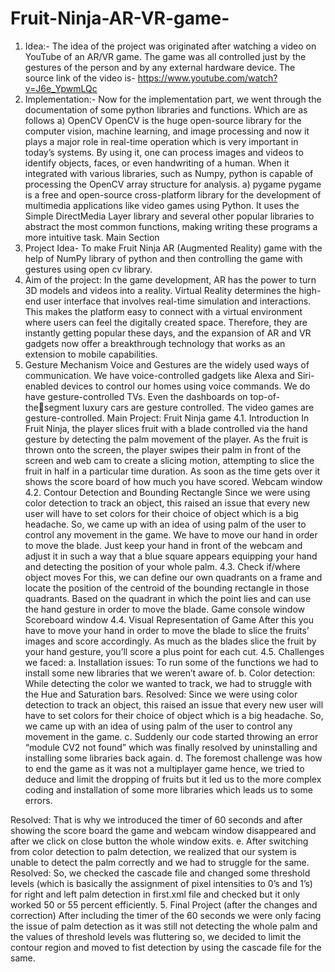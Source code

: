 # Fruit-Ninja-AR-VR-game-
1. Idea:- 
The idea of the project was originated after watching a video on YouTube of an AR/VR game. The game 
was all controlled just by the gestures of the person and by any external hardware device. The source link 
of the video is- https://www.youtube.com/watch?v=J6e_YpwmLQc
2. Implementation:- 
Now for the implementation part, we went through the documentation of some python libraries and 
functions. Which are as follows
a) OpenCV 
OpenCV is the huge open-source library for the computer vision, machine learning, and image 
processing and now it plays a major role in real-time operation which is very important in today’s 
systems. By using it, one can process images and videos to identify objects, faces, or even handwriting 
of a human. When it integrated with various libraries, such as Numpy, python is capable of processing 
the OpenCV array structure for analysis.
a) pygame
pygame is a free and open-source cross-platform library for the development of multimedia 
applications like video games using Python. It uses the Simple DirectMedia Layer library and several 
other popular libraries to abstract the most common functions, making writing these programs a more 
intuitive task. 
Main Section 
1. Project Idea- To make Fruit Ninja AR (Augmented Reality) game with the help of NumPy library of python and then controlling the game with 
gestures using open cv library. 
2. Aim of the project:
In the game development, AR has the power to turn 3D models and videos into a reality. Virtual Reality determines the high-end 
user interface that involves real-time simulation and interactions. This makes the platform easy to connect with a virtual environment 
where users can feel the digitally created space. Therefore, they are instantly getting popular these days, and the expansion of AR 
and VR gadgets now offer a breakthrough technology that works as an extension to mobile capabilities. 
3. Gesture Mechanism
Voice and Gestures are the widely used ways of communication. We have voice-controlled gadgets like Alexa and Siri-enabled 
devices to control our homes using voice commands. We do have gesture-controlled TVs. Even the dashboards on top-of-thesegment luxury cars are gesture controlled. The video games are gesture-controlled. 
Main Project: Fruit Ninja game 
4.1. Introduction 
In Fruit Ninja, the player slices fruit with a blade controlled via the hand gesture by detecting the palm 
movement of the player. As the fruit is thrown onto the screen, the player swipes their palm in front of 
the screen and web cam to create a slicing motion, attempting to slice the fruit in half in a particular time 
duration. As soon as the time gets over it shows the score board of how much you have scored. 
Webcam window 
4.2. Contour Detection and Bounding Rectangle 
Since we were using color detection to track an object, this raised an issue that every new user will have to set colors for their 
choice of object which is a big headache. So, we came up with an idea of using palm of the user to control any movement in the 
game. We have to move our hand in order to move the blade. Just keep your hand in front of the webcam and adjust it in such 
a way that a blue square appears equipping your hand and detecting the position of your whole palm. 
 4.3. Check if/where object moves 
For this, we can define our own quadrants on a frame and locate the position of the centroid of the bounding rectangle in those 
quadrants. Based on the quadrant in which the point lies and can use the hand gesture in order to move the blade.
Game console window 
Scoreboard window 
4.4. Visual Representation of Game 
 After this you have to move your hand in order to move the blade to slice the fruits’ images and score 
accordingly. As much as the blades slice the fruit by your hand gesture, you’ll score a plus point for each 
cut. 
4.5. Challenges we faced: a. Installation issues: To run some of the functions we had to install some new libraries that we weren’t aware of. 
b. Color detection: While detecting the color we wanted to track, we had to struggle with the Hue and Saturation bars.
Resolved: Since we were using color detection to track an object, this raised an issue that every new user will have to set 
colors for their choice of object which is a big headache. So, we came up with an idea of using palm of the user to control any 
movement in the game.
c. Suddenly our code started throwing an error “module CV2 not found” which was finally resolved by 
uninstalling and installing some libraries back again. 
d. The foremost challenge was how to end the game as it was not a multiplayer game hence, we tried to deduce 
and limit the dropping of fruits but it led us to the more complex coding and installation of some more libraries which leads us 
to some errors. 
 
Resolved: That is why we introduced the timer of 60 seconds and after showing the score board the game and webcam window 
disappeared and after we click on close button the whole window exits. 
e. After switching from color detection to palm detection, we realized that our system is unable to 
detect the palm correctly and we had to struggle for the same. 
Resolved: So, we checked the cascade file and changed some threshold levels (which is basically the assignment of pixel 
intensities to 0’s and 1’s) for right and left palm detection in first.xml file and checked but it only worked 50 or 55 percent 
efficiently. 
 5. Final Project (after the changes and correction) 
After including the timer of the 60 seconds we were only facing the issue of palm detection as it was still not detecting the 
whole palm and the values of threshold levels was fluttering so, we decided to limit the contour region and moved to fist 
detection by using the cascade file for the same. 
